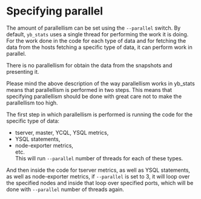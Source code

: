 # Specifying parallel

The amount of parallellism can be set using the `--parallel` switch. By default, `yb_stats` uses a single thread for performing the work it is doing. For the work done in the code for each type of data and for fetching the data from the hosts fetching a specific type of data, it can perform work in parallel.

There is no parallellism for obtain the data from the snapshots and presenting it.

Please mind the above description of the way parallellism works in yb_stats means that parallellism is performed in two steps. This means that specifying parallellism should be done with great care not to make the parallellism too high.

The first step in which parallellism is performed is running the code for the specific type of data:

- tserver, master, YCQL, YSQL metrics,
- YSQL statements,
- node-exporter metrics,  
etc.  
This will run `--parallel` number of threads for each of these types.

And then inside the code for tserver metrics, as well as YSQL statements, as well as node-exporter metrics, if `--parallel` is set to 3, it will loop over the specified nodes and inside that loop over specified ports, which will be done with `--parallel` number of threads again.



